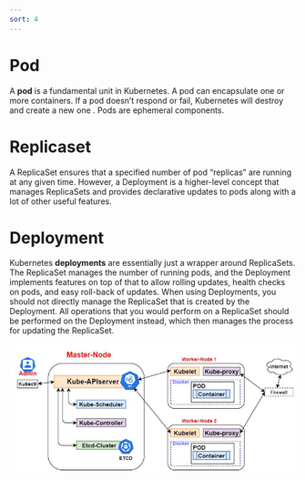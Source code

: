 ```yaml
---
sort: 4
---
```

# Pod
A **pod** is a fundamental unit  in Kubernetes. A pod can encapsulate one or more containers. 
If a pod doesn’t respond or fail, Kubernetes will destroy and create a new one . 
Pods are ephemeral components.


# Replicaset
A ReplicaSet ensures that a specified number of pod “replicas” are running at any given time. However, a Deployment is a higher-level concept that manages ReplicaSets and provides declarative updates to pods along with a lot of other useful features. 


# Deployment
Kubernetes **deployments** are essentially just a wrapper around ReplicaSets. The ReplicaSet manages the number of running pods, and the Deployment implements features on top of that to allow rolling updates, health checks on pods, and easy roll-back of updates.
When using Deployments, you should not directly manage the ReplicaSet that is created by the Deployment. All operations that you would perform on a ReplicaSet should be performed on the Deployment instead, which then manages the process for updating the ReplicaSet. 


![deployment ](https://raw.githubusercontent.com/yaswanthvarma/kubernetes/gh-pages/images/kubernetesArchitecture.JPG)





